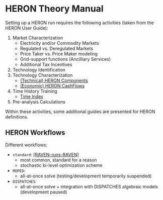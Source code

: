 # HERON Theory Manual

Setting up a HERON run requires the following activities (taken from the HERON User Guide):

1. Market Characterization
   - Electricity and/or Commodity Markets
   - Regulated vs. Deregulated Markets
   - Price Taker vs. Price Maker modeling
   - Grid-support functions (Ancilliary Services)
   - Additional Tax Incentives
2. Technology Identification
3. Technology Characterization
   - [(Technical) HERON Components](./ComponentCharacterization/HERON_Components.md)
   - [(Economic) HERON CashFlows](./ComponentCharacterization/HERON_Cashflows.md)
4. Time History Training
   - [Time Index](./TimeHistoryTraining/HERON_TimeIndexing.md)
5. Pre-analysis Calculations

Within these activities, some additional guides are presented for HERON definitions.

## HERON Workflows
Different workflows:
- `standard`: [(RAVEN-runs-RAVEN)](./Workflows/HERON_Standard_Workflow.md)
  - most common, standard for a reason
  - stochastic bi-level optimization scheme
- `MOPED`:
  - all-at-once solve (testing/development temporarily suspended)
- `DISPATCHES`:
  - all-at-once solve + integration with DISPATCHES algebraic models (development paused)
